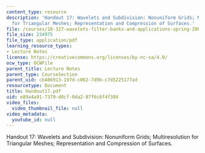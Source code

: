 ```yaml
---
content_type: resource
description: 'Handout 17: Wavelets and Subdivision: Nonuniform Grids; Multiresolution
  for Triangular Meshes; Representation and Compression of Surfaces.'
file: /courses/18-327-wavelets-filter-banks-and-applications-spring-2003/e89a4a917379d0cf0da287f6c6f4f384_Handout17.pdf
file_size: 234975
file_type: application/pdf
learning_resource_types:
- Lecture Notes
license: https://creativecommons.org/licenses/by-nc-sa/4.0/
ocw_type: OCWFile
parent_title: Lecture Notes
parent_type: CourseSection
parent_uid: cb486913-197d-c062-7d9b-c7d5225177ad
resourcetype: Document
title: Handout17.pdf
uid: e89a4a91-7379-d0cf-0da2-87f6c6f4f384
video_files:
  video_thumbnail_file: null
video_metadata:
  youtube_id: null
---
```

Handout 17: Wavelets and Subdivision: Nonuniform Grids; Multiresolution for Triangular Meshes; Representation and Compression of Surfaces.